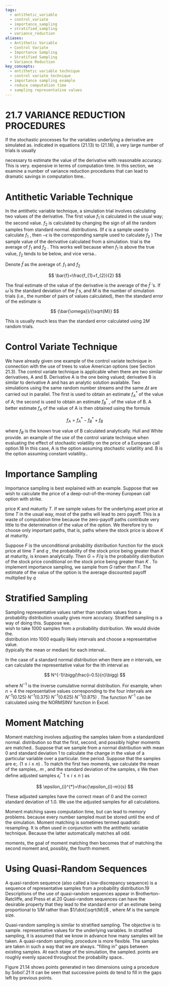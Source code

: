 ```yaml
---
tags:
  - antithetic_variable
  - control_variate
  - importance_sampling
  - stratified_sampling
  - variance_reduction
aliases:
  - Antithetic Variable
  - Control Variate
  - Importance Sampling
  - Stratified Sampling
  - Variance Reduction
key_concepts:
  - antithetic variable technique
  - control variate technique
  - importance sampling example
  - reduce computation time
  - sampling representative values
---
```


# 21.7 VARIANCE REDUCTION PROCEDURES  

If the stochastic processes for the variables underlying a derivative are simulated as. indicated in equations (21.13) to (21.18), a very large number of trials is usually  

necessary to estimate the value of the derivative with reasonable accuracy. This is very. expensive in terms of computation time. In this section, we examine a number of variance reduction procedures that can lead to dramatic savings in computation time..  

# Antithetic Variable Technique  

In the antithetic variable technique, a simulation trial involves calculating two values of the derivative. The first value $f_{1}$ is calculated in the usual way; the second value. $f_{2}$ is calculated by changing the sign of all the random samples from standard normal. distributions. (If $\epsilon$ is a sample used to calculate $f_{1}$ , then $-\epsilon$ is the corresponding sample used to calculate $f_{2}$ ) The sample value of the derivative calculated from a simulation. trial is the average of $f_{1}$ and $f_{2}$ . This works well because when $f_{1}$ is above the true value, $f_{2}$ tends to be below, and vice versa..  

Denote $\bar{f}$ as the average of. $f_{1}$ and $f_{2}$  

$$
\bar{f}=\frac{f_{1}+f_{2}}{2}
$$  

The final estimate of the value of the derivative is the average of the $\bar{f}$ 's. If $\bar{\omega}$ is the standard deviation of the $\bar{f}$ s, and $M$ is the number of simulation trials (i.e., the number of pairs of values calculated), then the standard error of the estimate is  

$$
{\bar{\omega}}/{\sqrt{M}}
$$  

This is usually much less than the standard error calculated using $2M$ random trials.  

# Control Variate Technique  

We have already given one example of the control variate technique in connection with the use of trees to value American options (see Section 21.3). The control variate technique is applicable when there are two similar derivatives, A and B. Derivative A is the one being valued; derivative B is similar to derivative A and has an analytic solution available. Two simulations using the same random number streams and the same $\Delta t$ are carried out in parallel. The first is used to obtain an estimate $f_{A}^{*}$ of the value of A; the second is used to obtain an estimate $f_{B}^{*}$ , of the value of B. A better estimate $f_{A}$ of the value of A is then obtained using the formula  

$$
f_{A}=f_{A}^{*}-f_{B}^{*}+f_{B}
$$  

where $f_{B}$ is the known true value of B calculated analytically. Hull and White provide. an example of the use of the control variate technique when evaluating the effect of stochastic volatility on the price of a European call option.18 In this case, A is the option assuming stochastic volatility and. $\mathrm{B}$ is the option assuming constant volatility..  

# Importance Sampling  

Importance sampling is best explained with an example. Suppose that we wish to calculate the price of a deep-out-of-the-money European call option with strike.  

price $K$ and maturity $T.$ If we sample values for the underlying asset price at time $T$ in the usual way, most of the paths will lead to zero payoff. This is a waste of computation time because the zero-payoff paths contribute very little to the determination of the value of the option. We therefore try to choose only important paths, that is, paths where the stock price is above $K$ at maturity.  

Suppose $F$ is the unconditional probability distribution function for the stock price at time $T$ and $q$ , the probability of the stock price being greater than $K$ at maturity, is known analytically. Then $G=F/q$ is the probability distribution of the stock price conditional on the stock price being greater than $K$ . To implement importance sampling, we sample from $G$ rather than $F.$ The estimate of the value of the option is the average discounted payoff multiplied by $q$  

# Stratified Sampling  

Sampling representative values rather than random values from a probability distribution usually gives more accuracy. Stratified sampling is a way of doing this. Suppose we.   
wish to take 1000 samples from a probability distribution. We would divide the.   
distribution into 1000 equally likely intervals and choose a representative value.   
(typically the mean or median) for each interval..  

In the case of a standard normal distribution when there are $n$ intervals, we can calculate the representative value for the ith interval as  

$$
N^{-1}\bigg(\frac{i-0.5}{n}\bigg)
$$  

where $N^{-1}$ is the inverse cumulative normal distribution. For example, when $n=4$ the representative values corresponding to the four intervals are $N^{-1}(0.125)$ $N^{-1}(0.375)$ $N^{-1}(0.625)$ $N^{-1}(0.875)$ . The function $N^{-1}$ can be calculated using the NORMSINV function in Excel.  

# Moment Matching  

Moment matching involves adjusting the samples taken from a standardized normal. distribution so that the first, second, and possibly higher moments are matched.. Suppose that we sample from a normal distribution with mean 0 and standard deviation 1 to calculate the change in the value of a particular variable over a particular. time period. Suppose that the samples are e;. $(1\leq i\leq n)$ . To match the first two moments, we calculate the mean of the samples,. $m$ , and the standard deviation of the samples, $s$ We then define adjusted samples $\epsilon_{i}^{*}$ $1\leq i\leq n$ ) as  

$$
\epsilon_{i}^{*}=\frac{\epsilon_{i}-m}{s}
$$  

These adjusted samples have the correct mean of 0 and the correct standard deviation of 1.0. We use the adjusted samples for all calculations.  

Moment matching saves computation time, but can lead to memory problems. because every number sampled must be stored until the end of the simulation. Moment matching is sometimes termed quadratic resampling. It is often used in conjunction with the antithetic variable technique. Because the latter automatically matches all odd.  

moments, the goal of moment matching then becomes that of matching the second moment and, possibly, the fourth moment.  

# Using Quasi-Random Sequences  

A quasi-random sequence (also called a low-discrepancy sequence) is a sequence of representative samples from a probability distribution.19 Descriptions of the use of quasi-random sequences appear in Brotherton-Ratcliffe, and Press et al.20 Quasi-random sequences can have the desirable property that they lead to the standard error of an estimate being proportional to $1/M$ rather than $1/\dot{\sqrt{M}}$ , where $M$ is the sample size.  

Quasi-random sampling is similar to stratified sampling. The objective is to sample. representative values for the underlying variables. In stratified sampling, it is assumed that we know in advance how many samples will be taken. A quasi-random sampling. procedure is more flexible. The samples are taken in such a way that we are always. "filling in" gaps between existing samples. At each stage of the simulation, the sampled. points are roughly evenly spaced throughout the probability space..  

Figure 21.14 shows points generated in two dimensions using a procedure by Sobol'.21 It can be seen that successive points do tend to fill in the gaps left by previous points.  
